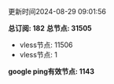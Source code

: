 更新时间2024-08-29 09:01:56

**总订阅: 182**
**总节点: 31505**
- vless节点: 11506
- vless节点: 1

**google ping有效节点: 1143**
